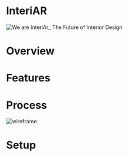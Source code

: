 # InteriAR
![We are InteriAr_ The Future of Interior Design](https://user-images.githubusercontent.com/53962625/70157698-072b6500-1684-11ea-9fa3-7e345273f381.png)

# Overview
# Features
# Process
![wireframe](https://user-images.githubusercontent.com/53962625/70256928-660dde80-1757-11ea-94ab-4e6ee700f020.png)

# Setup
